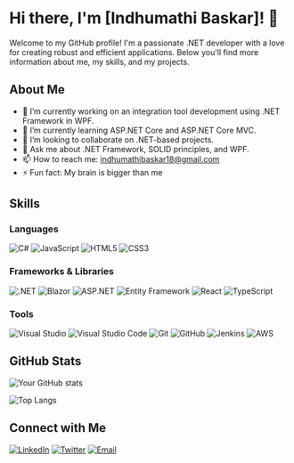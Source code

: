 # Hi there, I'm [Indhumathi Baskar]! 👋

Welcome to my GitHub profile! I'm a passionate .NET developer with a love for creating robust and efficient applications. Below you'll find more information about me, my skills, and my projects.

## About Me

- 🔭 I’m currently working on an integration tool development using .NET Framework in WPF.
- 🌱 I’m currently learning ASP.NET Core and ASP.NET Core MVC.
- 👯 I’m looking to collaborate on .NET-based projects.
- 💬 Ask me about .NET Framework, SOLID principles, and WPF.
- 📫 How to reach me: indhumathibaskar18@gmail.com
- ⚡ Fun fact: My brain is bigger than me


## Skills

### Languages

![C#](https://img.shields.io/badge/C%23-239120?style=for-the-badge&logo=c-sharp&logoColor=white)
![JavaScript](https://img.shields.io/badge/JavaScript-F7DF1E?style=for-the-badge&logo=javascript&logoColor=black)
![HTML5](https://img.shields.io/badge/HTML5-E34F26?style=for-the-badge&logo=html5&logoColor=white)
![CSS3](https://img.shields.io/badge/CSS3-1572B6?style=for-the-badge&logo=css3&logoColor=white)


### Frameworks & Libraries

![.NET](https://img.shields.io/badge/.NET-512BD4?style=for-the-badge&logo=dotnet&logoColor=white)
![Blazor](https://img.shields.io/badge/Blazor-512BD4?style=for-the-badge&logo=blazor&logoColor=white)
![ASP.NET](https://img.shields.io/badge/ASP.NET-512BD4?style=for-the-badge&logo=dot-net&logoColor=white)
![Entity Framework](https://img.shields.io/badge/Entity%20Framework-512BD4?style=for-the-badge&logo=dot-net&logoColor=white)
![React](https://img.shields.io/badge/React-20232A?style=for-the-badge&logo=react&logoColor=61DAFB)
![TypeScript](https://img.shields.io/badge/TypeScript-007ACC?style=for-the-badge&logo=typescript&logoColor=white)



### Tools

![Visual Studio](https://img.shields.io/badge/Visual%20Studio-5C2D91?style=for-the-badge&logo=visual-studio&logoColor=white)
![Visual Studio Code](https://img.shields.io/badge/Visual%20Studio%20Code-007ACC?style=for-the-badge&logo=visual-studio-code&logoColor=white)
![Git](https://img.shields.io/badge/Git-F05032?style=for-the-badge&logo=git&logoColor=white)
![GitHub](https://img.shields.io/badge/GitHub-181717?style=for-the-badge&logo=github&logoColor=white)
![Jenkins](https://img.shields.io/badge/Jenkins-D24939?style=for-the-badge&logo=jenkins&logoColor=white)
![AWS](https://img.shields.io/badge/Amazon%20AWS-232F3E?style=for-the-badge&logo=amazon-aws&logoColor=white)


## GitHub Stats

![Your GitHub stats](https://github-readme-stats.vercel.app/api?username=IndhumathiBaskar&show_icons=true&theme=radical)

![Top Langs](https://github-readme-stats.vercel.app/api/top-langs/?username=IndhumathiBaskar&layout=compact&theme=radical)

## Connect with Me

[![LinkedIn](https://img.shields.io/badge/LinkedIn-0A66C2?style=for-the-badge&logo=linkedin&logoColor=white)](https://www.linkedin.com/in/indhumathi-baskar-927bb72a2/?originalSubdomain=in)
[![Twitter](https://img.shields.io/badge/Twitter-1DA1F2?style=for-the-badge&logo=twitter&logoColor=white)](https://twitter.com/your-twitter-username)
[![Email](https://img.shields.io/badge/Email-D14836?style=for-the-badge&logo=gmail&logoColor=white)](mailto:indhumathibaskar@gmail.com)
